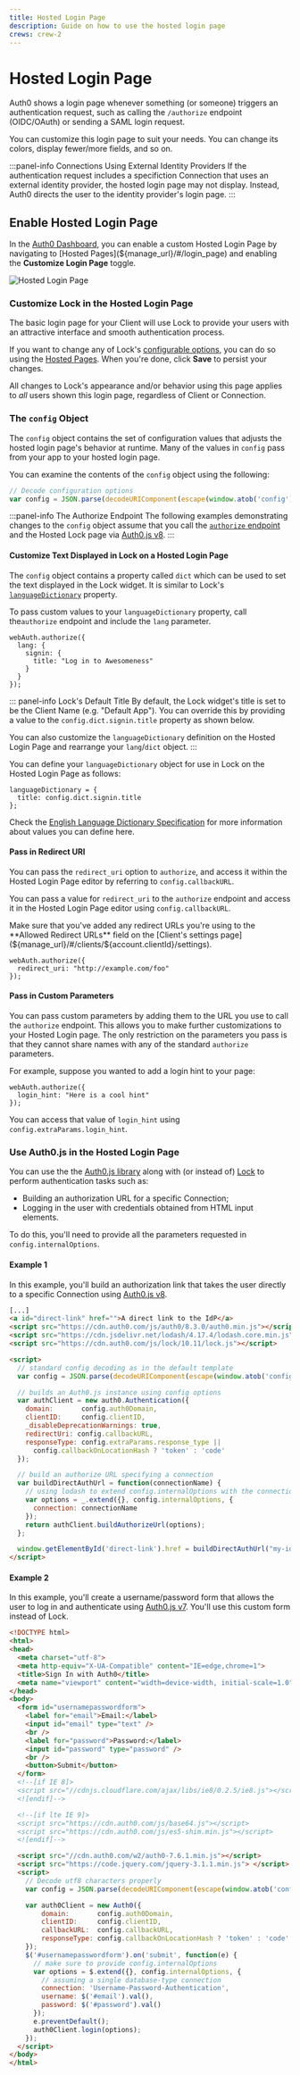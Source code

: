 ```yaml
---
title: Hosted Login Page
description: Guide on how to use the hosted login page
crews: crew-2
---
```


# Hosted Login Page

Auth0 shows a login page whenever something (or someone) triggers an authentication request, such as calling the `/authorize` endpoint (OIDC/OAuth) or sending a SAML login request.

You can customize this login page to suit your needs. You can change its colors, display fewer/more fields, and so on.

:::panel-info Connections Using External Identity Providers
If the authentication request includes a specifiction Connection that uses an external identity provider, the hosted login page may not display. Instead, Auth0 directs the user to the identity provider's login page.
:::

## Enable Hosted Login Page

In the [Auth0 Dashboard](${manage_url}), you can enable a custom Hosted Login Page by navigating to [Hosted Pages](${manage_url}/#/login_page) and enabling the **Customize Login Page** toggle.

![Hosted Login Page](/media/articles/hosted-pages/login.png)

### Customize Lock in the Hosted Login Page

The basic login page for your Client will use Lock to provide your users with an attractive interface and smooth authentication process.

If you want to change any of Lock's [configurable options](/libraries/lock/v10/customization), you can do so using the [Hosted Pages](${manage_url}/#/login_page). When you're done, click **Save** to persist your changes.

All changes to Lock's appearance and/or behavior using this page applies to *all* users shown this login page, regardless of Client or Connection.

### The `config` Object

The `config` object contains the set of configuration values that adjusts the hosted login page's behavior at runtime. Many of the values in `config` pass from your app to your hosted login page.

You can examine the contents of the `config` object using the following:

```js
// Decode configuration options
var config = JSON.parse(decodeURIComponent(escape(window.atob('config'))));
```

:::panel-info The Authorize Endpoint
The following examples demonstrating changes to the `config` object assume that you call the [`authorize` endpoint](/api/authentication#authorization-code-grant) and the Hosted Lock page via [Auth0.js v8](/libraries/auth0js/v8).
:::

#### Customize Text Displayed in Lock on a Hosted Login Page

The `config` object contains a property called `dict` which can be used to set the text displayed in the Lock widget. It is similar to Lock's [`languageDictionary`](/libraries/lock/v10/customization#languagedictionary-object-) property.

To pass custom values to your `languageDictionary` property, call the`authorize` endpoint and include the `lang` parameter.

```
webAuth.authorize({
  lang: {
    signin: {
      title: "Log in to Awesomeness"
    }
  }
});
```

::: panel-info Lock's Default Title
By default, the Lock widget's title is set to be the Client Name (e.g. "Default App"). You can override this by providing a value to the `config.dict.signin.title` property as shown below.

You can also customize the `languageDictionary` definition on the Hosted Login Page and rearrange your `lang`/`dict` object.
:::

You can define your `languageDictionary` object for use in Lock on the Hosted Login Page as follows:

```
languageDictionary = {
  title: config.dict.signin.title
};
```

Check the [English Language Dictionary Specification](https://github.com/auth0/lock/blob/master/src/i18n/en.js) for more information about values you can define here.

#### Pass in Redirect URI

You can pass the `redirect_uri` option to `authorize`, and access it within the Hosted Login Page editor by referring to `config.callbackURL`.

You can pass a value for `redirect_uri` to the `authorize` endpoint and access it in the Hosted Login Page editor using `config.callbackURL`.

<div class="alert alert-info">
Make sure that you've added any redirect URLs you're using to the **Allowed Redirect URLs** field on the [Client's settings page](${manage_url}/#/clients/${account.clientId}/settings).
</div>

```
webAuth.authorize({
  redirect_uri: "http://example.com/foo"
});
```

#### Pass in Custom Parameters

You can pass custom parameters by adding them to the URL you use to call the `authorize` endpoint. This allows you to make further customizations to your Hosted Login page. The only restriction on the parameters you pass is that they cannot share names with any of the standard `authorize` parameters.

For example, suppose you wanted to add a login hint to your page:

```
webAuth.authorize({
  login_hint: "Here is a cool hint"
});
```

You can access that value of `login_hint` using `config.extraParams.login_hint`.

### Use Auth0.js in the Hosted Login Page

You can use the the [Auth0.js library](/libraries/auth0js) along with (or instead of) [Lock](/libraries/lock) to perform authentication tasks such as:

* Building an authorization URL for a specific Connection;
* Logging in the user with credentials obtained from HTML input elements.

To do this, you'll need to provide all the parameters requested in `config.internalOptions`.

#### Example 1

In this example, you'll build an authorization link that takes the user directly to a specific Connection using [Auth0.js v8](/libraries/auth0js).

```html
[...]
<a id="direct-link" href="">A direct link to the IdP</a>
<script src="https://cdn.auth0.com/js/auth0/8.3.0/auth0.min.js"></script>
<script src="https://cdn.jsdelivr.net/lodash/4.17.4/lodash.core.min.js"></script>
<script src="https://cdn.auth0.com/js/lock/10.11/lock.js"></script>

<script>
  // standard config decoding as in the default template
  var config = JSON.parse(decodeURIComponent(escape(window.atob('config'))));

  // builds an Auth0.js instance using config options
  var authClient = new auth0.Authentication({
    domain:       config.auth0Domain,
    clientID:     config.clientID,
    _disableDeprecationWarnings: true,
    redirectUri: config.callbackURL,
    responseType: config.extraParams.response_type ||
      config.callbackOnLocationHash ? 'token' : 'code'
  });

  // build an authorize URL specifying a connection
  var buildDirectAuthUrl = function(connectionName) {
    // using lodash to extend config.internalOptions with the connectionName
    var options = _.extend({}, config.internalOptions, {
      connection: connectionName
    });
    return authClient.buildAuthorizeUrl(options);
  };

  window.getElementById('direct-link').href = buildDirectAuthUrl("my-idp-connection");
</script>
```

#### Example 2

In this example, you'll create a username/password form that allows the user to log in and authenticate using [Auth0.js v7](/libraries/auth0js/v7). You'll use this custom form instead of Lock.

```html
<!DOCTYPE html>
<html>
<head>
  <meta charset="utf-8">
  <meta http-equiv="X-UA-Compatible" content="IE=edge,chrome=1">
  <title>Sign In with Auth0</title>
  <meta name="viewport" content="width=device-width, initial-scale=1.0" />
</head>
<body>
  <form id="usernamepasswordform">
    <label for="email">Email:</label>
    <input id="email" type="text" />
    <br />
    <label for="password">Password:</label>
    <input id="password" type="password" />
    <br />
    <button>Submit</button>
  </form>
  <!--[if IE 8]>
  <script src="//cdnjs.cloudflare.com/ajax/libs/ie8/0.2.5/ie8.js"></script>
  <![endif]-->

  <!--[if lte IE 9]>
  <script src="https://cdn.auth0.com/js/base64.js"></script>
  <script src="https://cdn.auth0.com/js/es5-shim.min.js"></script>
  <![endif]-->

  <script src="//cdn.auth0.com/w2/auth0-7.6.1.min.js"></script>
  <script src="https://code.jquery.com/jquery-3.1.1.min.js"> </script>
  <script>
    // Decode utf8 characters properly
    var config = JSON.parse(decodeURIComponent(escape(window.atob('config'))));

    var auth0Client = new Auth0({
        domain:       config.auth0Domain,
        clientID:     config.clientID,
        callbackURL:  config.callbackURL,
        responseType: config.callbackOnLocationHash ? 'token' : 'code'
    });
    $('#usernamepasswordform').on('submit', function(e) {
      // make sure to provide config.internalOptions
      var options = $.extend({}, config.internalOptions, {
        // assuming a single database-type connection
        connection: 'Username-Password-Authentication',
        username: $('#email').val(),
        password: $('#password').val()
      });
      e.preventDefault();
      auth0Client.login(options);
    });
  </script>
</body>
</html>
```
